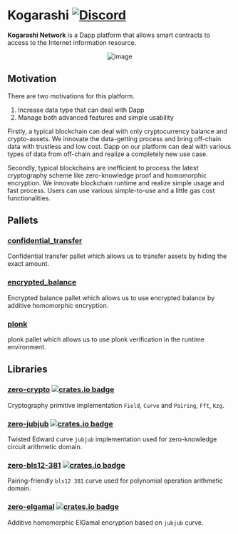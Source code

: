 # Kogarashi [![Discord](https://dcbadge.vercel.app/api/server/g3q7tsHKTd?style=social&compact=true)](https://discord.gg/g3q7tsHKTd)

**Kogarashi Network** is a Dapp platform that allows smart contracts to access to the Internet information resource.

<div align="center">
    <img alt="image" src="https://github.com/KogarashiNetwork/tls_notary/assets/39494661/dafe9630-78bd-4a5b-a15c-d15f5a83cb18">
</div>

## Motivation

There are two motivations for this platform.

1. Increase data type that can deal with Dapp
2. Manage both advanced features and simple usability

Firstly, a typical blockchain can deal with only cryptocurrency balance and crypto-assets. We innovate the data-getting process and bring off-chain data with trustless and low cost. Dapp on our platform can deal with various types of data from off-chain and realize a completely new use case.

Secondly, typical blockchains are inefficient to process the latest cryptography scheme like zero-knowledge proof and homomorphic encryption. We innovate blockchain runtime and realize simple usage and fast process. Users can use various simple-to-use and a little gas cost functionalities.

## Pallets

### [**confidential_transfer**](https://github.com/KogarashiNetwork/Kogarashi/tree/master/pallets/confidential_transfer)

Confidential transfer pallet which allows us to transfer assets by hiding the exact amount.

### [**encrypted_balance**](https://github.com/KogarashiNetwork/Kogarashi/tree/master/pallets/encrypted_balance)

Encrypted balance pallet which allows us to use encrypted balance by additive homomorphic encryption.

### [**plonk**](https://github.com/KogarashiNetwork/Kogarashi/tree/master/pallets/plonk)

plonk pallet which allows us to use plonk verification in the runtime environment.

## Libraries

### [**zero-crypto**](https://github.com/KogarashiNetwork/core) [![crates.io badge](https://img.shields.io/crates/v/zero-crypto.svg)](https://crates.io/crates/zero-crypto)

Cryptography primitive implementation `Field`, `Curve` and `Pairing`, `Fft`, `Kzg`.

### [**zero-jubjub**](https://github.com/KogarashiNetwork/jubjub) [![crates.io badge](https://img.shields.io/crates/v/zero-jubjub.svg)](https://crates.io/crates/zero-jubjub)

Twisted Edward curve `jubjub` implementation used for zero-knowledge circuit arithmetic domain.

### [**zero-bls12-381**](https://github.com/KogarashiNetwork/bls12_381) [![crates.io badge](https://img.shields.io/crates/v/zero-bls12-381.svg)](https://crates.io/crates/zero-bls12-381)

Pairing-friendly `bls12 381` curve used for polynomial operation arithmetic domain.

### [**zero-elgamal**](https://github.com/KogarashiNetwork/elgamal) [![crates.io badge](https://img.shields.io/crates/v/zero-elgamal.svg)](https://crates.io/crates/zero-elgamal)

Additive homomorphic ElGamal encryption based on `jubjub` curve.
